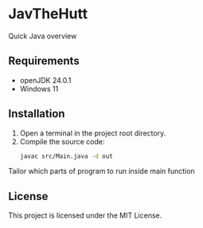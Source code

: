 # JavTheHutt

Quick Java overview 

## Requirements
- openJDK 24.0.1
- Windows 11

## Installation
1. Open a terminal in the project root directory.
2. Compile the source code:
   ```bash
   javac src/Main.java -d out

Tailor which parts of program to run inside main function

## License
This project is licensed under the MIT License.
